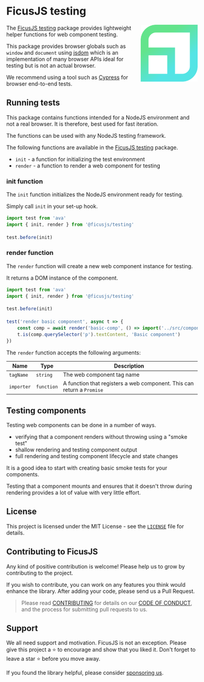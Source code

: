 # FicusJS testing

<img src="img/ficus-icon-optimised.svg" alt="FicusJS" width="150" align="right">

The [FicusJS testing](https://www.npmjs.com/package/@ficusjs/testing) package provides lightweight helper functions for web component testing.

This package provides browser globals such as `window` and `document` using [jsdom](https://www.npmjs.com/package/jsdom) which is an implementation of many browser APIs ideal for testing but is not an actual browser.

We recommend using a tool such as [Cypress](https://www.cypress.io/) for browser end-to-end tests.

## Running tests

This package contains functions intended for a NodeJS environment and not a real browser. It is therefore, best used for fast iteration.

The functions can be used with any NodeJS testing framework.

The following functions are available in the [FicusJS testing](https://www.npmjs.com/package/@ficusjs/testing) package.

- `init` - a function for initializing the test environment
- `render` - a function to render a web component for testing

### init function

The `init` function initializes the NodeJS environment ready for testing.

Simply call `init` in your set-up hook.

```js
import test from 'ava'
import { init, render } from '@ficusjs/testing'

test.before(init)
```

### render function

The `render` function will create a new web component instance for testing.

It returns a DOM instance of the component.

```js
import test from 'ava'
import { init, render } from '@ficusjs/testing'

test.before(init)

test('render basic component', async t => {
    const comp = await render('basic-comp', () => import('../src/component.mjs'))
    t.is(comp.querySelector('p').textContent, 'Basic component')
})
```

The `render` function accepts the following arguments:

| Name | Type | Description |
| --- | --- | --- |
| `tagName` | `string` | The web component tag name |
| `importer` | `function` | A function that registers a web component. This can return a `Promise` |

## Testing components

Testing web components can be done in a number of ways.

- verifying that a component renders without throwing using a "smoke test"
- shallow rendering and testing component output
- full rendering and testing component lifecycle and state changes

It is a good idea to start with creating basic smoke tests for your components.

Testing that a component mounts and ensures that it doesn't throw during rendering provides a lot of value with very little effort.

## License

This project is licensed under the MIT License - see the [`LICENSE`](LICENSE) file for details.

## Contributing to FicusJS

Any kind of positive contribution is welcome! Please help us to grow by contributing to the project.

If you wish to contribute, you can work on any features you think would enhance the library. After adding your code, please send us a Pull Request.

> Please read [CONTRIBUTING](CONTRIBUTING.md) for details on our [CODE OF CONDUCT](CODE_OF_CONDUCT.md), and the process for submitting pull requests to us.

## Support

We all need support and motivation. FicusJS is not an exception. Please give this project a ⭐️ to encourage and show that you liked it. Don't forget to leave a star ⭐️ before you move away.

If you found the library helpful, please consider [sponsoring us](https://github.com/sponsors/ficusjs).

